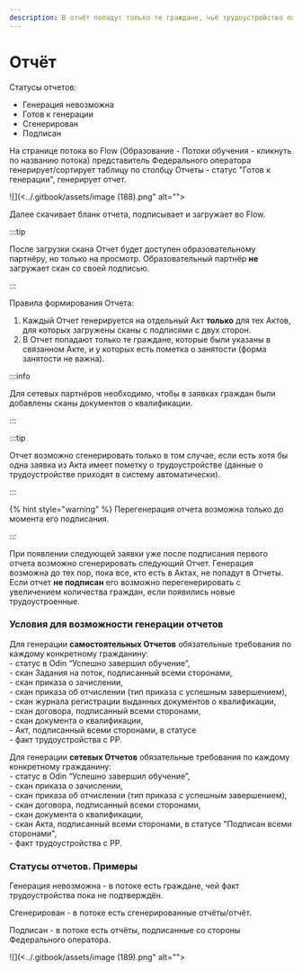 ```yaml
---
description: В отчёт попадут только те граждане, чьё трудоустройство подтверждено на РР
---
```


# Отчёт

Статусы отчетов:

* Генерация невозможна
* Готов к генерации
* Сгенерирован
* Подписан

На странице потока во Flow (Образование - Потоки обучения - кликнуть по названию потока) представитель Федерального оператора генерирует/сортирует таблицу по столбцу Отчеты - статус "Готов к генерации", генерирует отчет.

![](<../.gitbook/assets/image (188).png" alt=""><figcaption></figcaption></figure>

Далее скачивает бланк отчета, подписывает и загружает во Flow.

:::tip

После загрузки скана Отчет будет доступен образовательному партнёру, но только на просмотр. Образовательный партнёр **не** загружает скан со своей подписью.

:::

Правила формирования Отчета:

1. Каждый Отчет генерируется на отдельный Акт **только** для тех Актов, для которых загружены сканы с подписями с двух сторон.
2. В Отчет попадают только те граждане, которые были указаны в связанном Акте, и у которых есть пометка о занятости (форма занятости не важна).

:::info

Для сетевых партнёров  необходимо, чтобы в заявках граждан были добавлены сканы документов о квалификации.&#x20;

:::

:::tip

Отчет возможно сгенерировать только в том случае, если есть хотя бы одна заявка из Акта имеет пометку о трудоустройстве (данные о трудоустройстве приходят в систему автоматически).&#x20;

:::

{% hint style="warning" %}
Перегенерация отчета возможна только до момента его подписания.

:::

При появлении следующей заявки уже после подписания первого отчета возможно сгенерировать следующий Отчет. Генерация возможна до тех пор, пока все, кто есть в Актах, не попадут в Отчеты.  \
Если отчет **не подписан** его возможно перегенерировать  с увеличением количества граждан, если появились новые трудоустроенные.&#x20;

### Условия для возможности генерации отчетов

Для генерации **самостоятельных Отчетов** обязательные требования по каждому конкретному гражданину:\
\- статус в Odin “Успешно завершил обучение”,\
\- скан Задания на поток, подписанный всеми сторонами,\
\- скан приказа о зачислении,\
\- скан приказа об отчислении (тип приказа с успешным завершением),\
\- скан журнала регистрации выданных документов о квалификации,\
\- скан договора, подписанный всеми сторонами,\
\- скан документа о квалификации,\
\- Акт, подписанный всеми сторонами, в статусе \
\- факт трудоустройства с РР.

Для генерации **сетевых Отчетов** обязательные требования по каждому конкретному гражданину:\
\- статус в Odin “Успешно завершил обучение”,\
\- скан приказа о зачислении,\
\- скан приказа об отчислении (тип приказа с успешным завершением),\
\- скан договора, подписанный всеми сторонами,\
\- скан документа о квалификации,\
\- скан Акта, подписанный всеми сторонами, в статусе "Подписан всеми сторонами",\
\- факт трудоустройства с РР.

### Статусы отчетов. Примеры

Генерация невозможна - в потоке есть граждане, чей факт трудоустройства пока не подтверждён.&#x20;

Сгенерирован - в потоке есть сгенерированные отчёты/отчёт.

Подписан -  в потоке есть отчёты, подписанные со стороны Федерального оператора.

![](<../.gitbook/assets/image (189).png" alt=""><figcaption></figcaption></figure>
